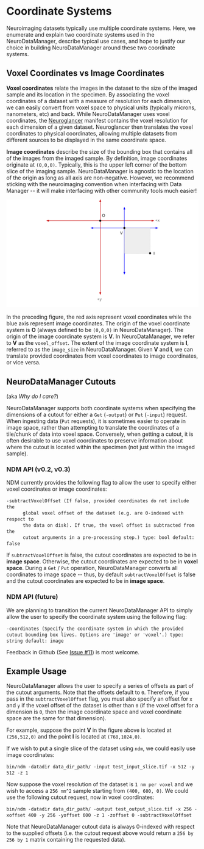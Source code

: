 # Coordinate Systems

Neuroimaging datasets typically use multiple coordinate systems. Here, we enumerate and explain two coordinate systems used in the NeuroDataManager, describe typical use cases, and hope to justify our choice in building NeuroDataManager around these two coordinate systems.

## Voxel Coordinates vs Image Coordinates

**Voxel coordinates** relate the images in the dataset to the size of the imaged sample and its location in the specimen. By associating the voxel coordinates of a dataset with a measure of resolution for each dimension, we can easily convert from voxel space to physical units (typically microns, nanometers, etc) and back. While NeuroDataManager uses voxel coordinates, the [Neuroglancer](https://github.com/google/neuroglancer) manifest contains the voxel resolution for each dimension of a given dataset. Neuroglancer then translates the voxel coordinates to physical coordinates, allowing multiple datasets from different sources to be displayed in the same coordinate space. 

**Image coordinates** describe the size of the bounding box that contains all of the images from the imaged sample. By definition, image coordinates originate at `(0,0,0)`. Typically, this is the upper left corner of the bottom slice of the imaging sample. NeuroDataManager is agnostic to the location of the origin as long as all axis are non-negative. However, we recommend sticking with the neuroimaging convention when interfacing with Data Manager -- it will make interfacing with other community tools much easier! 


![Coordinates Figure](figs/coordinates.svg)

In the preceding figure, the red axis represent voxel coordinates while the blue axis represent image coordinates. The origin of the voxel coordinate system is **O** (always defined to be `(0,0,0)` in NeuroDataManager). The origin of the image coordinate system is **V**. In NeuroDataManager, we refer to **V** as the `voxel_offset`. The extent of the image coordinate system is **I**, referred to as the `image_size` in NeuroDataManager. Given **V** and **I**, we can translate provided coordinates from voxel coordinates to image coordinates, or vice versa.

## NeuroDataManager Cutouts

(aka *Why do I care?*)

NeuroDataManager supports both coordinate systems when specifying the dimensions of a cutout for either a `Get` (`-output`) or `Put` (`-input`) request. When ingesting data (`Put` requests), it is sometimes easier to operate in image space, rather than attempting to translate the coordinates of a tile/chunk of data into voxel space. Conversely, when getting a cutout, it is often desirable to use voxel coordinates to preserve information about where the cutout is located within the specimen (not just within the imaged sample). 

### NDM API (v0.2, v0.3)

NDM currently provides the following flag to allow the user to specify either voxel coordinates or image coordinates:
```
-subtractVoxelOffset (If false, provided coordinates do not include the
      global voxel offset of the dataset (e.g. are 0-indexed with respect to
      the data on disk). If true, the voxel offset is subtracted from the
      cutout arguments in a pre-processing step.) type: bool default: false
```

If `subtractVoxelOffset` is false, the cutout coordinates are expected to be in **image space**. Otherwise, the cutout coordinates are expected to be in **voxel space**. During a `Get` / `Put` operation, NeuroDataManager converts all coordinates to image space -- thus, by default `subtractVoxelOffset` is false and the cutout coordinates are expected to be in **image space**.

### NDM API (future)
We are planning to transition the current NeuroDataManager API to simply allow the user to specify the coordinate system using the following flag:
```
-coordinates (Specify the coordinate system in which the provided cutout bounding box lives. Options are 'image' or 'voxel'.) type: string default: image
```

Feedback in Github (See [Issue #11](https://github.com/neurodata/DataManager/issues/11)) is most welcome.

## Example Usage

NeuroDataManager allows the user to specify a series of offsets as part of the cutout arguments. Note that the offsets default to `0`. Therefore, if you pass in the `subtractVoxelOffset` flag, you must also specify an offset for `x` and `y` if the voxel offset of the dataset is other than `0` (if the voxel offset for a dimension is `0`, then the image coordinate space and voxel coordinate space are the same for that dimension).

For example, suppose the point **V** in the figure above is located at `(256,512,0)` and the point **I** is located at `(768,1024,0)`.


If we wish to put a single slice of the dataset using `ndm`, we could easily use image coordinates:
```
bin/ndm -datadir data_dir_path/ -input test_input_slice.tif -x 512 -y 512 -z 1
```

Now suppose the voxel resolution of the dataset is `1 nm per voxel` and we wish to access a `256 nm^2` sample starting from `(400, 600, 0)`. We could use the following cutout request, now in voxel coordinates:
```
bin/ndm -datadir data_dir_path/ -output test_output_slice.tif -x 256 -xoffset 400 -y 256 -yoffset 600 -z 1 -zoffset 0 -subtractVoxelOffset
```

Note that NeuroDataManager cutout data is always 0-indexed with respect to the supplied offsets (i.e. the cutout request above would return a `256 by 256 by 1` matrix containing the requested data). 
